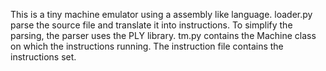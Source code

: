 This is a tiny machine emulator using a assembly like language.
loader.py parse the source file and translate it into instructions.
To simplify the parsing, the parser uses the PLY library.
tm.py contains the Machine class on which the instructions running.
The instruction file contains the instructions set.

